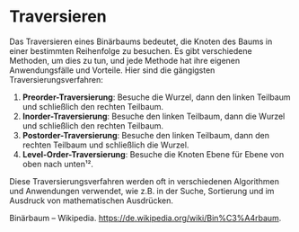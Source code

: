 # Traversieren 

Das Traversieren eines Binärbaums bedeutet, die Knoten des Baums in einer bestimmten Reihenfolge zu besuchen. Es gibt verschiedene Methoden, um dies zu tun, und jede Methode hat ihre eigenen Anwendungsfälle und Vorteile. Hier sind die gängigsten Traversierungsverfahren:

1. **Preorder-Traversierung**: Besuche die Wurzel, dann den linken Teilbaum und schließlich den rechten Teilbaum.
2. **Inorder-Traversierung**: Besuche den linken Teilbaum, dann die Wurzel und schließlich den rechten Teilbaum.
3. **Postorder-Traversierung**: Besuche den linken Teilbaum, dann den rechten Teilbaum und schließlich die Wurzel.
4. **Level-Order-Traversierung**: Besuche die Knoten Ebene für Ebene von oben nach unten¹².

Diese Traversierungsverfahren werden oft in verschiedenen Algorithmen und Anwendungen verwendet, wie z.B. in der Suche, Sortierung und im Ausdruck von mathematischen Ausdrücken.

Binärbaum – Wikipedia. https://de.wikipedia.org/wiki/Bin%C3%A4rbaum.